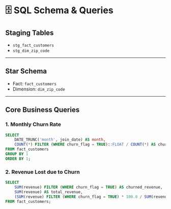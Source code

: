 # 🗄 SQL Schema & Queries
## Staging Tables
- `stg_fact_customers`
- `stg_dim_zip_code`

---

## Star Schema
- Fact: `fact_customers`
- Dimension: `dim_zip_code`

---

## Core Business Queries
### 1. Monthly Churn Rate
```sql
SELECT
    DATE_TRUNC('month', join_date) AS month,
    COUNT(*) FILTER (WHERE churn_flag = TRUE)::FLOAT / COUNT(*) AS churn_rate
FROM fact_customers
GROUP BY 1
ORDER BY 1;
```
### 2. Revenue Lost due to Churn
```sql
SELECT
    SUM(revenue) FILTER (WHERE churn_flag = TRUE) AS churned_revenue,
    SUM(revenue) AS total_revenue,
    (SUM(revenue) FILTER (WHERE churn_flag = TRUE) * 100.0 / SUM(revenue)) AS churn_revenue_pct
FROM fact_customers;
```